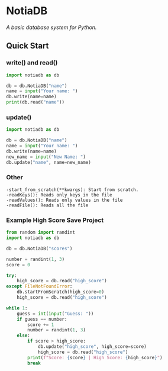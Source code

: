 # NotiaDB
*A basic database system for Python.*

## Quick Start

### write() and read()<br>
```py
import notiadb as db

db = db.NotiaDB("name")
name = input("Your name: ")
db.write(name=name)
print(db.read("name"))
```

### update()
```py
import notiadb as db

db = db.NotiaDB("name")
name = input("Your name: ")
db.write(name=name)
new_name = input("New Name: ")
db.update("name", name=new_name)
```

### Other
```
-start_from_scratch(**kwargs): Start from scratch.
-readKeys(): Reads only keys in the file
-readValues(): Reads only values in the file
-readFile(): Reads all the file
```

### Example High Score Save Project
```py
from random import randint
import notiadb as db

db = db.NotiaDB("scores")

number = randint(1, 3)
score = 0

try:
    high_score = db.read("high_score")
except FileNotFoundError:
    db.startFromScratch(high_score=0)
    high_score = db.read("high_score")

while 1:
    guess = int(input("Guess: "))
    if guess == number:
        score += 1
        number = randint(1, 3)
    else:
        if score > high_score:
            db.update("high_score", high_score=score)
            high_score = db.read("high_score")
        print(f"Score: {score} | High Score: {high_score}")
        break
```
